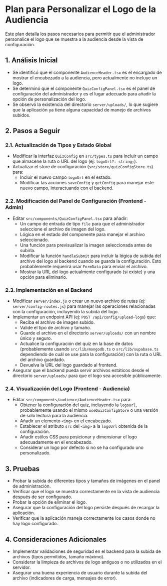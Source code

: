 # Plan para Personalizar el Logo de la Audiencia

Este plan detalla los pasos necesarios para permitir que el administrador personalice el logo que se muestra a la audiencia desde la vista de configuración.

## 1. Análisis Inicial

- Se identificó que el componente `AudienceHeader.tsx` es el encargado de mostrar el encabezado a la audiencia, pero actualmente no incluye un logo.
- Se determinó que el componente `QuizConfigPanel.tsx` es el panel de configuración del administrador y es el lugar adecuado para añadir la opción de personalización del logo.
- Se observó la existencia del directorio `server/uploads/`, lo que sugiere que la aplicación ya tiene alguna capacidad de manejo de archivos subidos.

## 2. Pasos a Seguir

### 2.1. Actualización de Tipos y Estado Global

- Modificar la interfaz `QuizConfig` en `src/types.ts` para incluir un campo que almacene la ruta o URL del logo (ej: `logoUrl?: string;`).
- Actualizar el store de configuración (`src/store/quizConfigStore.ts`) para:
    - Incluir el nuevo campo `logoUrl` en el estado.
    - Modificar las acciones `saveConfig` y `getConfig` para manejar este nuevo campo, interactuando con el backend.

### 2.2. Modificación del Panel de Configuración (Frontend - Admin)

- Editar `src/components/QuizConfigPanel.tsx` para añadir:
    - Un campo de entrada de tipo `file` para que el administrador seleccione el archivo de imagen del logo.
    - Lógica en el estado del componente para manejar el archivo seleccionado.
    - Una función para previsualizar la imagen seleccionada antes de subirla.
    - Modificar la función `handleSubmit` para incluir la lógica de subida del archivo del logo al backend cuando se guarda la configuración. Esto probablemente requerirá usar `FormData` para enviar el archivo.
    - Mostrar la URL del logo actualmente configurado (si existe) y una opción para eliminarlo.

### 2.3. Implementación en el Backend

- Modificar `server/index.js` o crear un nuevo archivo de rutas (ej: `server/config-routes.js`) para manejar las operaciones relacionadas con la configuración, incluyendo la subida del logo.
- Implementar un endpoint API (ej: `POST /api/config/upload-logo`) que:
    - Reciba el archivo de imagen subido.
    - Valide el tipo de archivo y tamaño.
    - Guarde el archivo en el directorio `server/uploads/` con un nombre único y seguro.
    - Actualice la configuración del quiz en la base de datos (probablemente usando `src/lib/mongodb.ts` o `src/lib/supabase.ts` dependiendo de cuál se use para la configuración) con la ruta o URL del archivo guardado.
    - Devuelva la URL del logo guardado al frontend.
- Asegurar que el backend pueda servir archivos estáticos desde el directorio `server/uploads/` para que el logo sea accesible públicamente.

### 2.4. Visualización del Logo (Frontend - Audiencia)

- Editar `src/components/audience/AudienceHeader.tsx` para:
    - Obtener la configuración del quiz, incluyendo la `logoUrl`, probablemente usando el mismo `useQuizConfigStore` o una versión de solo lectura para la audiencia.
    - Añadir un elemento `<img>` en el encabezado.
    - Establecer el atributo `src` del `<img>` a la `logoUrl` obtenida de la configuración.
    - Añadir estilos CSS para posicionar y dimensionar el logo adecuadamente en el encabezado.
    - Considerar un logo por defecto si no se ha configurado uno personalizado.

## 3. Pruebas

- Probar la subida de diferentes tipos y tamaños de imágenes en el panel de administración.
- Verificar que el logo se muestra correctamente en la vista de audiencia después de ser configurado.
- Probar la opción de eliminar el logo.
- Asegurar que la configuración del logo persiste después de recargar la aplicación.
- Verificar que la aplicación maneja correctamente los casos donde no hay logo configurado.

## 4. Consideraciones Adicionales

- Implementar validaciones de seguridad en el backend para la subida de archivos (tipos permitidos, tamaño máximo).
- Considerar la limpieza de archivos de logo antiguos o no utilizados en el servidor.
- Asegurar una buena experiencia de usuario durante la subida del archivo (indicadores de carga, mensajes de error).